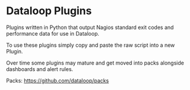 # Dataloop Plugins

Plugins written in Python that output Nagios standard exit codes and performance data for use in Dataloop.

To use these plugins simply copy and paste the raw script into a new Plugin.

Over time some plugins may mature and get moved into packs alongside dashboards and alert rules.

Packs: https://github.com/dataloop/packs
